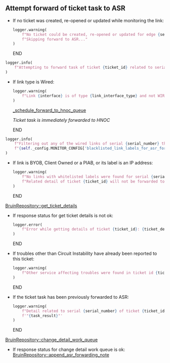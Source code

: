 ## Attempt forward of ticket task to ASR

* If no ticket was created, re-opened or updated while monitoring the link:
  ```python
  logger.warning(
      f"No ticket could be created, re-opened or updated for edge {serial_number} and link {interface}. "
      f"Skipping forward to ASR..."
  )
  ```
  END

```python
logger.info(
    f"Attempting to forward task of ticket {ticket_id} related to serial {serial_number} to ASR Investigate..."
)
```

* If link type is Wired:
    ```python
    logger.warning(
        f"Link {interface} is of type {link_interface_type} and not WIRED. Attempting to forward to HNOC..."
    )
    ```

    [_schedule_forward_to_hnoc_queue](_schedule_forward_to_hnoc_queue.md)

    _Ticket task is immediately forwarded to HNOC_

    END

```python
logger.info(
    f"Filtering out any of the wired links of serial {serial_number} that contains any of the following: "
    f"{self._config.MONITOR_CONFIG['blacklisted_link_labels_for_asr_forwards']} in the link label"
)
```

* If link is BYOB, Client Owned or a PIAB, or its label is an IP address:
  ```python
  logger.warning(
      f"No links with whitelisted labels were found for serial {serial_number}. "
      f"Related detail of ticket {ticket_id} will not be forwarded to {target_queue}."
  )
  ```
  END

[BruinRepository::get_ticket_details](../../repositories/bruin_repository/get_ticket_details.md)

* If response status for get ticket details is not ok:
  ```python
  logger.error(
      f"Error while getting details of ticket {ticket_id}: {ticket_details_response}. Skipping autoresolve..."
  )
  ```
  END

* If troubles other than Circuit Instability have already been reported to this ticket:
  ```python
  logger.warning(
      f"Other service affecting troubles were found in ticket id {ticket_id}. Skipping forward to ASR..."
  )
  ```
  END

* If the ticket task has been previously forwarded to ASR:
  ```python
  logger.warning(
      f"Detail related to serial {serial_number} of ticket {ticket_id} has already been forwarded to "
      f'"{task_result}"'
  )
  ```
  END

[BruinRepository::change_detail_work_queue](../../repositories/bruin_repository/change_detail_work_queue.md)

* If response status for change detail work queue is ok:
  [BruinRepository::append_asr_forwarding_note](../../repositories/bruin_repository/append_asr_forwarding_note.md)